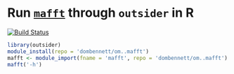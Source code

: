 # Run [`mafft`](https://mafft.cbrc.jp/alignment/software/) through `outsider` in R
[![Build Status](https://travis-ci.org/DomBennett/om..mafft.svg?branch=master)](https://travis-ci.org/DomBennett/om..mafft)

```r
library(outsider)
module_install(repo = 'dombennett/om..mafft')
mafft <- module_import(fname = 'mafft', repo = 'dombennett/om..mafft')
mafft('-h')
```
